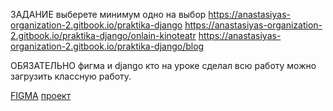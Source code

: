 ЗАДАНИЕ 
выберете минимум одно на выбор 
https://anastasiyas-organization-2.gitbook.io/praktika-django https://anastasiyas-organization-2.gitbook.io/praktika-django/onlain-kinoteatr 
https://anastasiyas-organization-2.gitbook.io/praktika-django/blog 

ОБЯЗАТЕЛЬНО фигма и django
кто на уроке сделал всю работу можно загрузить классную работу.

<a href='https://www.figma.com/file/RpQSVvBBhyTfDiraO2iMJf/Untitled?type=design&node-id=0%3A1&mode=design&t=EsP2RfjeODP5yaoT-1'>FIGMA</a>
<a href='https://github.com/Boblej/django-homeworktwo/tree/main/testdjango/bloggame'>проект</a>
